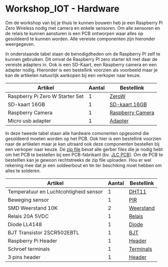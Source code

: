 # Workshop_IOT - Hardware

Om de workshop van bij je thuis te kunnen bouwen heb je een Raspberry Pi Zero Wireless nodig met camera en enkele sensoren. Om alle sensoren en de relais te kunnen aansturen is een PCB ontworpen waar alles op gesoldeerd te kunnen worden. Alle vereiste componenten zijn hieronder weergegeven. 

In onderstaande tabel staan de benodigdheden om de Raspberry PI zelf te kunnen gebruiken. Dit omvat de Raspberry PI zero starter kit met daar de vereiste adapters in. Ook is een SD-Kaart, een Raspberry camera en een adapter nodig. Hieronder is een bestellink voorzien als voorbeeld maar je kan de artikelen natuurlijk aankopen bij een verkoper naar keuze.

| Artikel		               		| Aantal 	                 | Bestellink	       	|
|-----------------------------------|----------------------------|----------------------|
| Raspberry Pi Zero W Starter Set 	| 1		                     | [ZeroW](https://www.amazon.nl/Raspberry-Pi-Zero-Starter-Set/dp/B072LWBL37)  | 
| SD-kaart 16GB					 	| 1		                     | [SD-kaart 16GB](https://www.amazon.nl/Sandisk-SDSQUAR-016G-GN6MA-Ultra-Geheugen-Adapter/dp/B073K14CVB/ref=sr_1_4)  | 
| Raspberry Camera 				 	| 1		                     | [Raspberry Camera](https://www.amazon.nl/AZDelivery-Camera-compatibel-Raspberry-Inclusief/dp/B01M6UCEM5/ref=sr_1_57)  |
| Micro usb adapter 				 	| 1		                     | [Adapter](https://www.amazon.nl/ghfcffdghrdshdfh-Supply-Charger-schakelaar-Raspberry/dp/B07W5VKZQZ/ref=sr_1_1)  |

In deze tweede tabel staan alle hardware comonenten opgesomd die gesoldeerd moeten worden op het PCB. Ook hier is een bestellink voorzien naar de artikelen maar je kan uitraard ook deze componenten bestellen bij een verkoper naar keuze. De [zip file](../blob/main/Hardware/PCB.zip) bevat alle gerber files die je nodig hebt om het PCB te bestellen bij een PCB-fabrikant (bv. [JLC PCB](https://jlcpcb.com/)). Om de PCB te bestelllen kan je gewoon rechtstreeks de zip file uploaden. Hou er wel rekening mee dat je een soldeerbout en tin ter beschiking moet hebben om alles te solderen.

| Artikel		               		            | Aantal 	                 | Bestellink	       	|
|-----------------------------------------|--------------------------|----------------------|
| Temperatuur en Luchtcohtigheid sensor 	| 1		                     | [DHT11](https://eu.mouser.com/ProductDetail/485-386)  | 
| Beweging sensor 			 	                | 1		                     | [PIR](https://eu.mouser.com/ProductDetail/485-189)  | 
| SMD Weerstand 10K             				 	| 2		                     | [Weerstand](https://eu.mouser.com/ProductDetail/Vishay-Dale/CRCW080510K0FKEAC) | 
| Relais 20A 5VDC                				 	| 1		                     | [Relais](https://eu.mouser.com/ProductDetail/653-G5PZ-1A-EDC5) |
| Diode LL4148                  				 	| 1		                     | [Diode](https://eu.mouser.com/ProductDetail/512-LL4148) |
| BJT Transistor 2SCR502EBTL              | 1		                     | [BJT](https://eu.mouser.com/ProductDetail/755-2SCR502EBTL) |
| Raspberry Pi Header                     | 1		                     | [Header](https://eu.mouser.com/ProductDetail/485-2222) |
| Schroef terminals                       | 1		                     | [Terminals](https://eu.mouser.com/ProductDetail/490-TB010-508-03BE) |
| 3 pins header                          | 1		                     | [Header](https://nl.mouser.com/ProductDetail/Harwin/M20-7910342R?qs=k41KVqW3ymraXSpcDhMQPA%3D%3D) |
